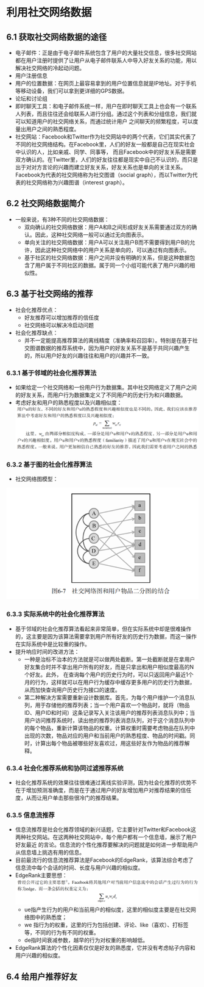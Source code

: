 # 利用社交网络数据

## 6.1 获取社交网络数据的途径

  - 电子邮件：正是由于电子邮件系统包含了用户的大量社交信息，很多社交网站都在用户注册时提供了让用户从电子邮件联系人中导入好友关系的功能，用以解决社交网络的冷起动问题。
  - 用户注册信息
  - 用户的位置数据：在网页上最容易拿到的用户位置信息就是IP地址。对于手机等移动设备，我们可以拿到更详细的GPS数据。
  - 论坛和讨论组
  - 即时聊天工具：和电子邮件系统一样，用户在即时聊天工具上也会有一个联系人列表，而且往往还会给联系人进行分组。通过这个列表和分组信息，我们就可以知道用户的社交网络关系，而通过统计用户
之间聊天的频繁程度，可以度量出用户之间的熟悉程度。
  - 社交网站：Facebook和Twitter作为社交网站中的两个代表，它们其实代表了不同的社交网络结构。在Facebook里，人们的好友一般都是自己在现实社会中认识的人，比如亲戚、同学、同事等，
  而且Facebook中的好友关系是需要双方确认的。在Twitter里，人们的好友往往都是现实中自己不认识的，而只是出于对对方言论的兴趣而建立好友关系，好友关系也是单向的关注关系。
  Facebook为代表的社交网络称为社交图谱（social graph），而以Twitter为代表的社交网络称为兴趣图谱（interest graph）。
  
## 6.2 社交网络数据简介

  - 一般来说，有3种不同的社交网络数据：
    - 双向确认的社交网络数据：用户A和B之间形成好友关系需要通过双方的确认。因此，这种社交网络一般可以通过无向图表示。
    - 单向关注的社交网络数据：用户A可以关注用户B而不需要得到用户B的允许，因此这种社交网络中的用户关系是单向的，可以通过有向图表示。
    - 基于社区的社交网络数据：用户之间并没有明确的关系，但是这种数据包含了用户属于不同社区的数据。属于同一个小组可能代表了用户兴趣的相似性。
    
## 6.3 基于社交网络的推荐

  - 社会化推荐优点：
    - 好友推荐可以增加推荐的信任度
    - 社交网络可以解决冷启动问题
  - 社会化推荐缺点：
    - 并不一定能提高推荐算法的离线精度（准确率和召回率）。特别是在基于社交图谱数据的推荐系统中，因为用户的好友关系不是基于共同兴趣产生的，所以用户好友的兴趣往往和用户的兴趣并不一致。

### 6.3.1 基于邻域的社会化推荐算法

  - 如果给定一个社交网络和一份用户行为数据集。其中社交网络定义了用户之间的好友关系，而用户行为数据集定义了不同用户的历史行为和兴趣数据。
  - 考虑好友和用户的熟悉程度以及兴趣相似度：
  ![社会化推荐](../图片/社会化推荐.PNG)
  
### 6.3.2 基于图的社会化推荐算法

  - 社交网络图模型：
  
  ![社交网络图](../图片/社交网络图.PNG)
  
### 6.3.3 实际系统中的社会化推荐算法
  
  - 基于邻域的社会化推荐算法看起来非常简单，但在实际系统中却是很难操作的，这主要是因为该算法需要拿到用户所有好友的历史行为数据，而这一操作在实际系统中是比较重的操作。
  - 提升响应时间的改进方法：
    - 一种是治标不治本的方法就是可以做两处截断。第一处截断就是在拿用户好友集合时并不拿出用户所有的好友，而是只拿出和用户相似度最高的N个好友。此外，
在查询每个用户的历史行为时，可以只返回用户最近1个月的行为，这样就可以在用户行为缓存中缓存更多用户的历史行为数据，从而加快查询用户历史行为接口的速度。
    - 第二种解决方案需要重新设计数据库。首先，为每个用户维护一个消息队列，用于存储他的推荐列表；当一个用户喜欢一个物品时，就将（物品ID、用户ID和时间）这条记录写入关注该用户的推荐列表消息队列中；当用户访问推荐系统时，读出他的推荐列表消息队列，对于这个消息队列中的每个物品，重新计算该物品的权重。计算权重时需要考虑物品在队列中出现的次数，物品对应的用户和当前用户的熟悉程度、物品的时间戳。同时，计算出每个物品被哪些好友喜欢过，用这些好友作为物品的推荐解释。

### 6.3.4 社会化推荐系统和协同过滤推荐系统

  - 社会化推荐系统的效果往往很难通过离线实验评测，因为社会化推荐的优势不在于增加预测准确度，而是在于通过用户的好友增加用户对推荐结果的信任度，从而让用户单击那些很冷门的推荐结果。
  
### 6.3.5 信息流推荐

  - 信息流推荐是社会化推荐领域的新兴话题，它主要针对Twitter和Facebook这两种社交网站。在这两种社交网站中，每个用户都有一个信息墙，展示了用户好友最近
的言论。信息流的个性化推荐要解决的问题就是如何进一步帮助用户从信息墙上挑选有用的信息。
  - 目前最流行的信息流推荐算法是Facebook的EdgeRank，该算法综合考虑了信息流中每个会话的时间、长度与用户兴趣的相似度。
  - EdgeRank主要思想：
  ![EdgeRank](../图片/EdgeRank.PNG)
    - ue指产生行为的用户和当前用户的相似度，这里的相似度主要是在社交网络图中的熟悉度；
    - we 指行为的权重，这里的行为包括创建、评论、like（喜欢）、打标签等，不同的行为有不同的权重。
    - de指时间衰减参数，越早的行为对权重的影响越低。
  - EdgeRank算法的个性化因素仅仅是好友的熟悉度，它并没有考虑帖子内容和用户兴趣的相似度。
  
## 6.4 给用户推荐好友

